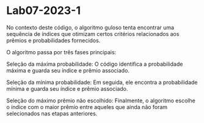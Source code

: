 # Lab07-2023-1
No contexto deste código, o algoritmo guloso tenta encontrar uma sequência de índices que otimizam certos critérios relacionados aos prêmios e probabilidades fornecidos.

O algoritmo passa por três fases principais:

Seleção da máxima probabilidade: O código identifica a probabilidade máxima e guarda seu índice e prêmio associado.

Seleção da mínima probabilidade: Em seguida, ele encontra a probabilidade mínima e guarda seu índice e prêmio associado.

Seleção do máximo prêmio não escolhido: Finalmente, o algoritmo escolhe o índice com o maior prêmio entre aqueles que ainda não foram selecionados nas etapas anteriores.
